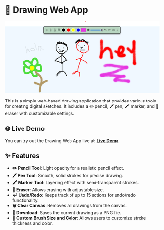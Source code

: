 # 🎨 Drawing Web App

![Drawing Web App Preview](preview.png)

This is a simple web-based drawing application that provides various tools for creating digital sketches. It includes a ✏️ pencil, 🖊️ pen, 🖍️ marker, and 🧽 eraser with customizable settings.

## 🌐 Live Demo
You can try out the Drawing Web App live at:
[**Live Demo**](https://yourwebsite.com/drawing-app)

## ✨ Features
- **✏️ Pencil Tool**: Light opacity for a realistic pencil effect.
- **🖊️ Pen Tool**: Smooth, solid strokes for precise drawing.
- **🖍️ Marker Tool**: Layering effect with semi-transparent strokes.
- **🧽 Eraser**: Allows erasing with adjustable size.
- **↩️ Undo/Redo**: Keeps track of up to 15 actions for undo/redo functionality.
- **🗑️ Clear Canvas**: Removes all drawings from the canvas.
- **💾 Download**: Saves the current drawing as a PNG file.
- **🎨 Custom Brush Size and Color**: Allows users to customize stroke thickness and color.
